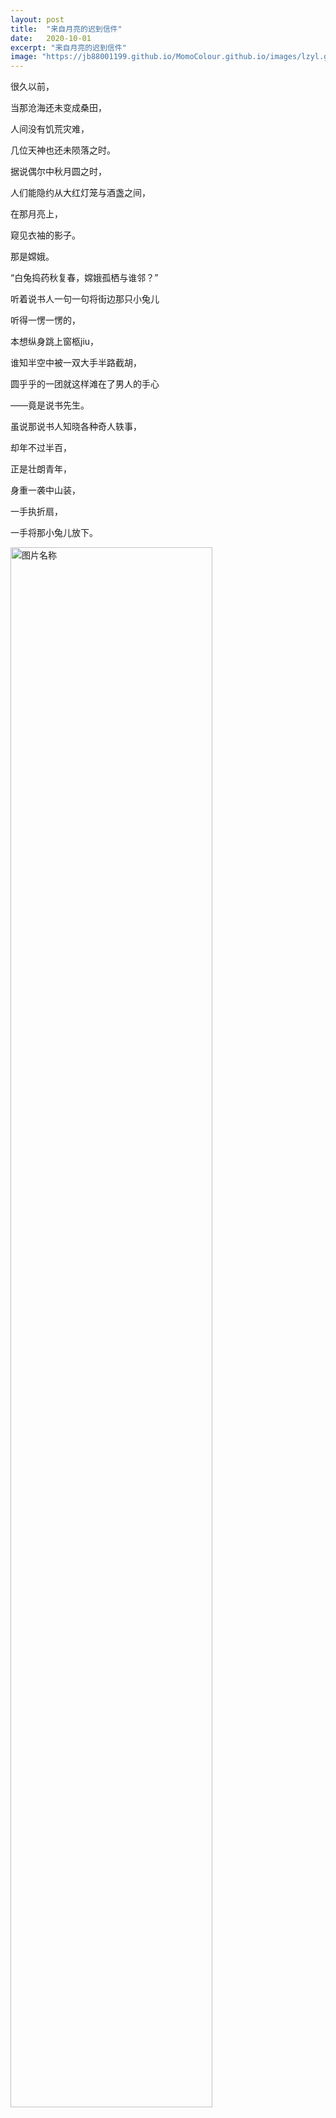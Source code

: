 ```yaml
---
layout: post
title:  "来自月亮的迟到信件"
date:   2020-10-01
excerpt: "来自月亮的迟到信件"
image: "https://jb88001199.github.io/MomoColour.github.io/images/lzyl.gif"
---
```


很久以前，

当那沧海还未变成桑田，

人间没有饥荒灾难，

几位天神也还未陨落之时。



据说偶尔中秋月圆之时，

人们能隐约从大红灯笼与酒盏之间，

在那月亮上，

窥见衣袖的影子。

那是嫦娥。


“白兔捣药秋复春，嫦娥孤栖与谁邻？” 



听着说书人一句一句将街边那只小兔儿

听得一愣一愣的，

本想纵身跳上窗柩jiu，

谁知半空中被一双大手半路截胡，

圆乎乎的一团就这样滩在了男人的手心

——竟是说书先生。


虽说那说书人知晓各种奇人轶事，

却年不过半百，

正是壮朗青年，

身重一袭中山装，

一手执折扇，

一手将那小兔儿放下。

<img src="https://jb88001199.github.io/MomoColour.github.io/images/lzyl2.webp" width = "80%" height = "80%" alt="图片名称" align=center />

“玉兔大人，有何事突然下凡？

也不同我说一声，有失远迎，

还望玉兔大人不要怪罪。”



那兔儿竟是广寒宫的玉兔，

今儿不知为什么突然下凡。


看那玉兔晃悠晃悠，

摇身一变尽变为一位刚及笄女子，

身着古代华服，眉间描着花钿。

只见她把手往胸前一环，撇了撇嘴，说到：
 


“老朽愿往何处去就往何处去，

别说你这个小小的凡间，

就连去到那九重天也没人敢拦我！”



“是，是，您说的是。



“害，阿中，你这老东西，

几千年不见怎么越来越装模作样了。“



 “玉兔大人注意言辞。”



“诶诶诶！知道了知道了，

你别揪我耳朵！！

啊啊，痛痛痛！”



 “那既然下来都下来了，要不随我一同去走走看看，近日正值我的生辰，热热闹闹，人间这片桑田早不是几千年前的那一片了。”


 
玉兔一听，眼睛一亮，跳上阿中的肩膀，

跺跺脚就要催着他快些走。



说到那人间，古时的建筑 服饰 卷轴，

被层层泥土掩埋、



所谓人间百态，何谓百态？


人间百态是那万家灯火，

是人间熙攘，

是情是爱，

也是朝朝暮暮。



阿中带着玉兔走进山庄，

看那竹篱上挂着水杨梅，

家酿的啤酒喷发着温馨，

阳光像刨平的木板条遮隔了那朦胧的青淡。



也带着她走上长街，

车马游龙的声儿和女小贩嘶哑的叫卖声混成一片，

蜜汁酥饼煎炸出醉人的香味，

刚出炉的月饼被摆在最中间。



售货铺，吃食摊，各种玩乐杂耍。

安着旋转木马的游艺场一片叫喊。

自由自在，熙熙攘攘。

踩平了小草，把满地的树叶踏烂。

...



他们最后来到了那天安门之上，

下面的人们矮小的如同蚂蚁一般，

挤在一起，密密麻麻，

挤成了字，挤成了书。



“这人间属实是大不相同了……我总觉那长街彻夜不眠还是昨日…”

玉兔喃喃道。



“玉兔大人，天上一日，人间几轮。”



“是老朽忘了时间了，

那广寒宫，好是好，

可我终日凝望着人间，

却不知人间几度轮转，

而那日月星辰怕也不是当初那片日月星辰了。”



“罢了，就让我这个老东西多呆一会儿吧，

嫦娥许是都没发现我溜到人间了。”



“玉兔——！”

“你怎的忽而就离开了，

我将这人间跑了大半才寻得你在此！”

“快些同我回去，真是的，

怎的还如此贪玩！



回身，惊觉，

一袭华服笼住清秀窈窕的身体，叶眉含黛。

薄薄施铅粉，盈盈挂绮罗。



那是嫦娥，

眉心微蹙，欲泣未泣。


![](https://jb88001199.github.io/MomoColour.github.io/images/lzyl3.webp)

一通吼完，

玉兔化形转身就走，

阿中行了一礼急忙追去。



徒留嫦娥一人在那高大的天安门之上，

就想她呆在月球的那上千年，

看何事都看不真切，也看不明白。



嫦娥忽而想到，

玉兔本身也应是这人间繁华中的那小小一粟，

九天之上的那个兔神仙怜惜她一人呆在广寒宫，

说服自己最小的女儿前去陪她，

那就是玉兔……

![](https://jb88001199.github.io/MomoColour.github.io/images/lzyl4.webp)

而后数千年，

她就在那广寒宫之上，

陪着自己捣药。



闲着没事干还钻研着一种美味的糕点

——人间称它为月饼。



玉兔偶尔心血来潮还会在月饼上拍上不同的字，

例如：“早些睡觉”（拖长音）等。



而他们会在每年的农历八月十五眺望着人间。

在这一天，人间和广寒宫仿佛有一种特殊的联结，

她们通过那一角，

看到长街彻夜不眠，

看到一整条街的长灯笼，

看到阖家团圆，

看到人们的幸福……

![](https://jb88001199.github.io/MomoColour.github.io/images/lzyl5.webp)



玉兔本该就是属于这些的，

我已经蹉跎她几千年了，

也是时候让她回到人间了……



于是，

嫦娥转身便要回到那九天之外的广寒宫去，

忽而觉得衣角被人牵住，

看到那玉兔别别扭扭的站在那里。

![](https://jb88001199.github.io/MomoColour.github.io/images/lzyl6.webp)



“你干嘛啊，都不等等我。”



嫦娥倏地笑了，将小小一团玉兔笼在怀里。

![](https://jb88001199.github.io/MomoColour.github.io/images/lzyl7.webp)



“生日快乐啊，愿你国力昌盛，福寿安康。”



玉兔朝阿中撇撇嘴,



“谢过玉兔大人，嫦娥大人。“



嫦娥微微拂身，便呆着玉兔回到广寒宫了。

 

阿中笑着，摇了摇头。

刚要走下天安门，

却收到一封来自月亮的邮寄。

![](https://jb88001199.github.io/MomoColour.github.io/images/lzyl8.webp)



法语版：

La lune brilleIl y a longtemps, lorsque la mer ne s'était pas encore transformée en champ de mûriers, il n'yavait pas de famine ni de désastre dans le monde, et de nombreux dieux n'étaient pas tombés. 

On dit que parfois, lorsque la lune est pleine lors de la fête de la mi-automne, les gens peuventvaguement voir l'ombre des manches de la lanterne rouge et de la coupe de vin sur la lune. C'estChang'e.

 "le lapin de jade dans la cuisine, de l'automne au printemps; pourtant qui est seul avec Chang'edans le palais.” 

En écoutant la phrase et la phrase du conteur, le petit lapin de la rue était stupéfait. il voulaitsauter sur le rebord de la fenêtre, mais le lapin a été coupé par une paire de grandes mains enl'air. La boule poilue gisait dans la paume de la main d'un homme, qui était en fait un conteur.Bien que le conteur ait connu toutes sortes d'anecdotes étranges, il avait moins d'un demi-siècle,c'était un jeune homme fort, vêtu d'une tunique, tenant un éventail pliant dans une main et posantle petit lapin dans l'autre. 

"Maître Jade Rabbit, que se passe-t-il soudainement?" 

Ce n'est pas comme je l'ai dit, il y a unlong chemin à parcourir pour accueillir, et j'espère que Maître Jade Rabbit ne lui en voudra pas.Ce lapin était en fait le lapin de jade du palais du Guanghan, et il est soudainement descendudans le monde pour une raison quelconque. En regardant le lapin de jade se balancer, elle achangé son corps en une femme qui venait d'atteindre ses pieds, vêtue d'anciens vêtementschinois, avec des fleurs peintes entre ses sourcils. Elle passa sa main autour de sa poitrine,enroula ses lèvres et dit: 

"Le vieil homme peut aller où il veut, sans parler de toi, petit monde mortel, personne n'osem'arrêter même aux neuf cieux!"

"Oui, oui, ce que vous avez dit est."

"Blessé, Guoqing, vieille chose, comment se fait-il que vous ayez fait semblant de plus en plusaprès des milliers d'années." 

De manière inattendue, Guoqing sourit, attrapa les deux oreilles souples du lapin de jade et dit:«Maître Jade Rabbit, soyez prudent avec vos mots.» 

"Eh eh eh! Je vois, je sais, ne me tire pas les oreilles !! Ah, ça fait mal!" 

La forme humaine ressemblant à un lapin de jade n'était plus maintenue, et elle se transformait enboule de fourrure, faisant la moue dans un coin. Quand Guoqing a vu cela, il a dit à la hâte, 

"depuis que tu es descendu, pourquoi ne pas me laisser te faire visiter, c'est mon anniversaire,car ce grand monde n'a pas été le même parce que ça fait des milliers d'années."

Quand le jadelapin entendit sa voix, ses yeux pétillèrent alors qu'elle sautait sur l'épaule de Guoqing, le piétinaitet le pressait d'aller plus vite.En parlant du monde humain, des bâtiments anciens, des rouleaux de vêtements, sont enterrésdans des couches de terre. Tout dans ces vieux jours ne peut être aperçu qu'à l'ombre du sablejaune lorsque la terre est parfois poussiéreuse.Qu'est-ce que le monde dit est diversifié?Le monde est plein de lumières, l'agitation du monde, l'amour ou l'amour, c'est aussi le jour et lanuit.Guoqing a emmené le lapin de jade à la villa et a regardé les friuts suspendus à la clôture enbambou, la bière brassée maison a éclaté chaleureusement et le soleil était comme une planchede bois projetée pour bloquer le vert clair brumeux.Il l'emmena également dans les longues rues, où se mêlaient le bruit des chevaux et des chevauxerrants et les cris rauques des vendeuses. Le sablé glacé au miel était frit dans un parfumenivrant, et le gâteau de lune fraîchement cuit était placé au milieu. Boutiques, stands denourriture, toutes sortes de jonglerie. Les rires et les cris remplissaient les manèges.Les vacances étaient gratuites et animées.Marcher sur l'herbe et pourrir les feuilles partout sur le sol.Ils ont finalement réussi à atteindre la porte d'Anmen ce jour-là, et les gens en dessous étaientpetits comme des fourmis, entassés ensemble, densément entassés comme s'ils étaient desmots, comme des pages et des livres.«Le monde a changé si différemment… J'ai toujours l'impression que les longues rues n'étaientqu'hier…» a chuchoté le lapin de Jade. 

"Maître Jade Rabbit, un jour dans le ciel, quelques tournées à travers le monde."

«C'est moi qui ai oublié l'heure. Le palais de Guanghan est incroyable, mais je regarde le mondetoute la journée, mais je ne sais pas combien de fois le monde tourne, et le soleil, la lune et lesétoiles ne sont pas les mêmes. " 

"Très bien, laisse-moi rester un peu plus longtemps, Chang'e n'a pas remarqué que je me suisglissé dans le monde." 

«Lapin de jade——! "Pourquoi es-tu parti soudainement? J'ai fui presque partout dans le monde avant de te trouverici!"

"Revenez avec moi cet instant, comment pouvez-vous être si enfantin!"Pourtant, le lapin de jade semblait en désaccord.

«Vous refusez de revenir? Le lapin de jade a hésité, s'est transformé en forme humaine et a dit: "Non, le palais deGuanghan est froid et froid, comment peut-il être meilleur que ce monde vivant et animé? J'aijuste erré, Si vous aimez tant la lune, rentre seul! " 

finissant sa phrase, le lapin de jade se retourna et partit. Laissant Chang'e seule sur la grandeplace Tiananmen, elle se demanda pourquoi elle était sur la lune depuis des milliers d'années,mais elle ne pouvait toujours pas vraiment comprendre ce qui s'était passé.Chang'e a soudainement pensé que le lapin de jade lui-même devait être une petite goutte dansla prospérité du monde. Le dieu lapin au-dessus des neuf cieux la plaignit d'être seule dans lepalais de Guanghan et persuada sa plus jeune fille de l'accompagner, le lapin de jade ... ...Puis pendant des milliers d'années, elle a vécu avec elle dans le palais du Guanghan et l'aaccompagnée pour faire des médicaments. Sans rien faire, ils ont étudié une sorte de délicieusepâtisserie - le monde les appelle des gâteaux de lune. De temps en temps, si elle était heureuse,le lapin de Jade imprimera différents mots sur des gâteaux de lune, tels que:

"Couche-toi plustôt". 

Et ils regardaient le monde le quinzième jour du huitième mois lunaire chaque année. En ce jour, ilsemble y avoir un lien spécial entre le monde humain et le palais de Guanghan. De l'autre côté dece coin, ils ont vu la longue rue rester debout toute la nuit, les longues lanternes partout dans larue, la réunion de famille, le bonheur des gens ... ...Le lapin de jade devrait être l'une de ces choses, pensa Chang'e, je gâche sa vie et son bonheurdepuis des milliers d'années, et il est temps pour elle de retourner dans le monde ...En conséquence, Chang'e se retourna pour retourner au Palais Guanghan dans les Neuf Cieux.Soudain, elle sentit que le coin de ses vêtements était tenu par quelqu'un et vit le lapin de jade setenant maladroitement là.

"Que faites-vous, attendez-moi." 

Chang'e eut un sourire narquois et mit en cage le petit lapin de jade dans ses bras.le lapin de jade fit la moue en direction de Guoqing: 

"Joyeux anniversaire, je vous souhaite laprospérité pour l'éternité." 

"Merci Maître Jade Rabbit, Maître Chang'e." 

Chang'e a légèrement brossé son corps, puis est retournée au palais de Guanghan dans un étatsecond.Guoqing sourit et secoua la tête.Alors qu'il était sur le point de descendre la place Tiananmen,un message mystérieux est venu de la lune.


<!--## Testing

<i>Testing</i>, <b>testing</b>

## How to Use This Theme
Just go ahead and read up on [how to install Jekyll](https://jekyllrb.com/). It's not too hard I promise!

Download this repository [here](https://github.com/iwiedenm/jekyll-theme-massively) and save it to any folder you want.

Open a terminal window or a command line and ```cd``` to that location.

Then enter: ```bundle exec jekyll serve```. You can now access your new Jekyll site from [http://127.0.0.1:4000/](http://127.0.0.1:4000/). Have fun exploring your new site!

## Features
### Auto-Generating Sitemap
The sitemap is auto generated! Just simply change the front matter of each site. It looks like so...
```
sitemap:
    priority: 0.7
    lastmod: 2017-11-02
    changefreq: weekly
```
### Formspring integration
The contact form below each page on the footer actually collects information! Just change your email address in the ```_config.yml``` file!

-->


